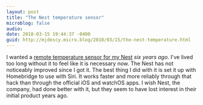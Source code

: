 ```yaml
---
layout: post
title: "The Nest temperature sensor"
microblog: false
audio: 
date: 2018-03-15 19:44:37 -0400
guid: http://mjdescy.micro.blog/2018/03/15/the-nest-temperature.html
---
```

I wanted a [remote temperature sensor for my Nest](https://www.theverge.com/circuitbreaker/2018/3/15/17123822/nest-temperature-sensor-video-doorbell-smart-lock-price-features) _six years ago_. I've lived too long without it to feel like it is necessary now. The Nest has not noticeably improved since I got it. The best thing I did with it is set it up with Homebridge to use with Siri. It works faster and more reliably through that hack than through the official iOS and watchOS apps. I wish Nest, the company, had done better with it, but they seem to have lost interest in their initial product years ago. 
